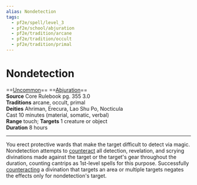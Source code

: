 ```yaml
---
alias: Nondetection
tags:
  - pf2e/spell/level_3
  - pf2e/school/abjuration
  - pf2e/tradition/arcane
  - pf2e/tradition/occult
  - pf2e/tradition/primal
---
```


# Nondetection

==[Uncommon](../../../Traits/Uncommon.md)== ==[Abjuration](../../../Traits/Abjuration.md)==  
__Source__ Core Rulebook pg. 355 3.0  
**Traditions** arcane, occult, primal  
**Deities** Ahriman, Erecura, Lao Shu Po, Nocticula  
Cast 10 minutes (material, somatic, verbal)  
**Range** touch; **Targets** 1 creature or object  
**Duration** 8 hours

---

You erect protective wards that make the target difficult to detect via magic. Nondetection attempts to [counteract](../../../Rules/Counteracting.md) all detection, revelation, and scrying divinations made against the target or the target's gear throughout the duration, counting cantrips as 1st-level spells for this purpose. Successfully [counteracting](../../../Rules/Counteracting.md) a divination that targets an area or multiple targets negates the effects only for nondetection's target.
